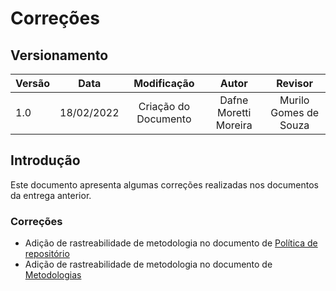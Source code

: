 # Correções

## Versionamento

| Versão | Data       | Modificação          | Autor                        |Revisor|
| ------ | :--------: | :------------------: | :--------------------------: | :---: |
| 1.0    | 18/02/2022 | Criação do Documento | Dafne Moretti Moreira | Murilo Gomes de Souza            |


## Introdução

Este documento apresenta algumas correções realizadas nos documentos da entrega anterior.

### Correções

* Adição de rastreabilidade de metodologia no documento de [Política de repositório](../pages/fase_01/iniciativasExtras/politica_repositorio?id=pol%c3%adtica-de-reposit%c3%b3rio)
* Adição de rastreabilidade de metodologia no documento de [Metodologias](../pages/fase_01/metodologias?id=metodologias)

